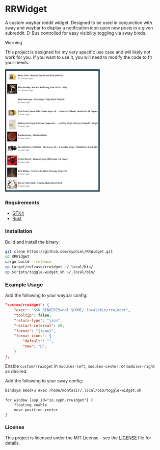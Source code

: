 # RRWidget
A custom waybar reddit widget. Designed to be used in conjunction with sway and waybar to display a notification icon upon new posts in a given subreddit. D-Bus controlled for easy visibility toggling via sway binds.

> [!WARNING]
> This project is designed for my very specific use case and will likely not work for you. If you want to use it, you will need to modify the code to fit your needs.

![Screenshot](screenshot.png)

### Requirements
- [GTK4](https://www.gtk.org/docs/installations/linux)
- [Rust](https://rustup.rs/)

### Installation
Build and install the binary:
```bash
git clone https://github.com/syphiel/RRWidget.git
cd RRWidget
cargo build --release
cp target/release/rrwidget ~/.local/bin/
cp scripts/toggle-widget.sh ~/.local/bin/
```

### Example Usage
Add the following to your waybar config:
```json
"custom/rrwidget": {
    "exec": "GSK_RENDERER=ngl $HOME/.local/bin/rrwidget",
    "tooltip": false,
    "return-type": "json",
    "restart-interval": 60,
    "format": "{icon}",
    "format-icons": {
        "default": "",
        "new": "",
    }
},
```
Enable `custom/rrwidget` in `modules-left`, `modules-center`, or `modules-right` as desired.

Add the following to your sway config:
```
bindsym $mod+u exec /home/montasir/.local/bin/toggle-widget.sh

for_window [app_id="io.syph.rrwidget"] {
    floating enable
    move position center
}
```

### License
This project is licensed under the MIT License - see the [LICENSE](LICENSE) file for details.
